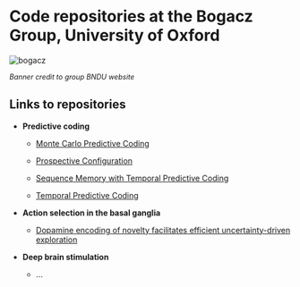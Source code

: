 # Code repositories at the Bogacz Group, University of Oxford

![bogacz](https://www.mrcbndu.ox.ac.uk/sites/default/files/Rafal-group-index-banner_0.jpg)

*<span style="font-size:0.9em;">Banner credit to group BNDU website</span>*

## Links to repositories 

- **Predictive coding**

    - [Monte Carlo Predictive Coding](https://github.com/gaspardol/MonteCarloPredictiveCoding)

    - [Prospective Configuration](https://github.com/YuhangSong/Prospective-Configuration)

    - [Sequence Memory with Temporal Predictive Coding](https://github.com/C16Mftang/sequential-memory)

    - [Temporal Predictive Coding](https://github.com/C16Mftang/temporal-predictive-coding)

- **Action selection in the basal ganglia**

    - [Dopamine encoding of novelty facilitates efficient uncertainty-driven exploration](https://github.com/wang-yu-hao/BasalGangliaExploration)

- **Deep brain stimulation**

    - ...

    

